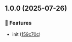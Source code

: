 ## 1.0.0 (2025-07-26)

### 🚀 Features

* init ([159c70c](https://github.com/SkeLLLa/memoru/commit/159c70c2031dfd1f1462dc8816bcb55ad83b3525))
